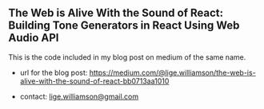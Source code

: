 ## The Web is Alive With the Sound of React: Building Tone Generators in React Using Web Audio API

This is the code included in my blog post on medium of the same name.

- url for the blog post: https://medium.com/@lige.williamson/the-web-is-alive-with-the-sound-of-react-bb0713aa1010

- contact: lige.williamson@gmail.com
